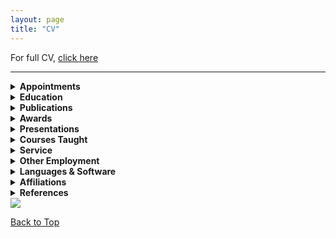 ```yaml
---
layout: page
title: "CV"
---
```


For full CV, [click here](https://docs.google.com/document/d/10En4En17DeJadPC6YplzNeQgRdE76q0k/preview)  

---

<details>
<summary><strong>Appointments</strong></summary>

<ul>
  <li><strong>Assistant Professor of History</strong>, University of Arkansas at Little Rock, August 2018 – present.</li>
</ul>

</details>

<details>
<summary><strong>Education</strong></summary>

<ul>
  <li><strong>Ph.D., History</strong>, Johns Hopkins University, 2018</li>
  <li><strong>M.A., History</strong>, Johns Hopkins University, 2013</li>
  <li><strong>B.A. (Hons.), History & French</strong>, Wesleyan University, 2010</li>
</ul>

</details>

<details>
<summary><strong>Publications</strong></summary>

<!-- All lists changed to HTML list tags -->

<ul><li><strong>Journal Article (Peer Review)</strong>
  <ul><li>“The ‘Ambroise Affair’...” <em>French History</em> 32, no. 4 (2018): 493–510.</li></ul>
</li></ul>

<ul><li><strong>Book Chapter (Peer Review)</strong>
  <ul><li>“‘Free and Naturalized Frenchwomen’...” In <em>Fertility, Family, and Social Welfare...</em> (Palgrave, 2023)</li></ul>
</li></ul>

<ul><li><strong>Essay (Peer Review)</strong>
  <ul><li>“France and its Empire in the Indian Ocean” (with Blake Smith). <em>Oxford Bibliographies: Atlantic History</em> (2019)</li></ul>
</li></ul>

<ul><li><strong>Book Chapters (Editorial Review)</strong>
  <ul>
    <li>“Gender, Family, and Social Control...” In <em>Women in the Making of Mauritian History</em>, 2nd ed. (2023)</li>
    <li>“‘A Thousand Prejudices’...” In <em>Une Amérique française</em>, (2015)</li>
  </ul>
</li></ul>

<ul><li><strong>Essays (Editorial Review)</strong>
  <ul>
    <li>“Gender and Slavery in Global Contexts...” <em>Esclavages & post-esclavages</em> no. 9 (2024)</li>
    <li>“Incertaines catégories raciales.” In <em>Colonisations. Notre histoire</em> (2023)</li>
    <li>“Instructions du Ministère de la Marine...” <em>Outre-Mers</em> 103, no. 388–389 (2015)</li>
  </ul>
</li></ul>

<ul><li><strong>Public Scholarship (Editorial Review)</strong>
  <ul>
    <li>“Looking for ‘Petit Jean’...” <em>64 Parishes</em> (2025) <a href="https://64parishes.org/looking-for-petit-jean">Link</a></li>
    <li>“Furcy Madeleine and Abby Guy...” <em>Imaginaries</em> 14, no. 2 (2024) <a href="https://h-france.net/imaginaries/all-issues/volume-14-issue-2-summer-2024">Link</a></li>
    <li><em>Slavery and Freedom: Journeys Across Time and Space</em> (co-author, 2024); <em>L’affaire Abby Guy</em> (co-translator, 2024) <a href="https://www.portail-esclavage-reunion.fr/dossiers-documentaires/laffaire-abby-guy">Link</a></li>
    <li>“Les esclaves vendus comme ‘biens nationaux’...” (2023) <a href="https://www.portail-esclavage-reunion.fr/documentaires/l-esclavage">Link</a></li>
  </ul>
</li></ul>

<ul><li><strong>Editorial Work</strong>
  <ul><li>Co-editor (with Sarah Zimmerman), <em>Esclavages & post-esclavages</em> no. 9 (2024)</li></ul>
</li></ul>

<ul><li><strong>Review Essays</strong>
  <ul>
    <li>Review of <em>Malgaches et Vazaha à Tamatave</em>, <em>Politique africaine</em> 175–176 (2025)</li>
    <li>Review of <em>Archipelago of Justice</em> by Laurie M. Wood. <em>H-France Forum</em> 17 (2022) <a href="https://h-france.net/h-france-forum-volume-17-2022/">Link</a></li>
  </ul>
</li></ul>

<ul><li><strong>Manuscripts in Preparation</strong>
  <ul>
    <li><em>Making Whiteness on La Réunion</em> (monograph)</li>
    <li>“‘Mixed-Blood’ Empire...” (article, under review)</li>
    <li><em>Freedom Deferred</em> (edited source reader)</li>
    <li>“Enslaved by the Church, Sold for the Republic” <a href="https://storymaps.arcgis.com/stories/68ea1822adba48acadb2848f40b29048">Link</a></li>
    <li>“Arkansas Créole” <a href="https://arcg.is/1izPe01">Link</a></li>
  </ul>
</li></ul>

</details>


<details>
<summary><strong>Awards</strong></summary>

<strong>Research Awards</strong>  
<ul>
  <li>2025 – Huntington Library Short-Term Fellowship</li>
  <li>2024 – ACLS Project Development Grant</li>
  <li>2023 – ASECS/Boston Athenaeum Fellowship</li>
  <li>2022 – Camargo Foundation Core Program Residency</li>
  <li>2021 – UA Little Rock Provost’s Grant (Research)</li>
  <li>2019 – G. Thomas Eisele Fellowship</li>
  <li>2017 – Doris G. Quinn Dissertation Completion Fellowship</li>
  <li>2017 – Singleton Center Dissertation Research Fellowship</li>
  <li>2016 – John Carter Brown Library Fellowship</li>
  <li>2014 – SSRC Mellon IDRF</li>
</ul>

<strong>Teaching Awards</strong>  
<ul>
  <li>2024 – Online Teaching Excellence Award, UA Little Rock</li>
  <li>2023 – NEH Summer Institute Participant (Enslaved.org)</li>
  <li>2022 – Provost’s Grant for Excellence in Teaching</li>
  <li>2015 – Dean’s Teaching Fellowship, Johns Hopkins</li>
</ul>

</details>

<details>
<summary><strong>Presentations</strong></summary>

<strong>Conferences</strong>
<ul>
  <li><strong>Jan. 2026</strong> — “Creolizing Cultivation...” (AHA, Chicago, IL)</li>
  <li><strong>May 2025</strong> — “Race and Belonging at Sea...” (FCHS, Buffalo, NY)</li>
  <li><strong>Apr. 2025</strong> — “Mapping Creole Arkansas...” (WashU, St. Louis, MO)</li>
  <li><strong>Mar. 2025</strong> — “‘A Model, Virtuous, and Lucrative Slavery’...” (LHA, Baton Rouge, LA)</li>
  <li><strong>Feb. 2025</strong> — “The Catholic Church and Slavery...” (UNESCO, Univ. of Mauritius)</li>
  <li><strong>Apr. 2024</strong> — “Recruiting the ‘Restraint of Religion’...” (FEEGI, Providence, RI)</li>
  <li><strong>Mar. 2024</strong> — “Looking for Petit Jean...” (LHA, New Orleans, LA)</li>
  <li><strong>June 2023</strong> — “Gender, Family, and Social Control...” (Univ. Trier, Germany)</li>
  <li><strong>June 2023</strong> — “L’Église et l’esclavage...” (Univ. Bordeaux Montaigne, France)</li>
  <li><strong>May 2023</strong> — “‘Le Philantrope Jannou Vend Sa Femme!’...” (FCHS, Martinique)</li>
  <li><strong>Nov. 2022</strong> — Roundtable: Digital Humanities and Empire (WSFH, Virtual)</li>
  <li><strong>May 2022</strong> — “‘Creoles Far from Our Land’...” (FCHS, Charleston, SC)</li>
  <li><strong>Mar. 2022</strong> — “‘Effacer le souvenir de leur état’...” (SFHS, Charlotte, NC)</li>
  <li><em>(...additional entries continue in full version)</em></li>
</ul>

<strong>Invited Talks</strong>
<ul>
  <li><strong>Sept. 2025</strong> — “Race, Racialisation, and Enslavement...” (Amsterdam & Nijmegen, Virtual)</li>
  <li><strong>Dec. 2024</strong> — “Furcy Madeleine & Abby Guy...” (Musée de Villèle, Réunion)</li>
  <li><strong>Apr. 2024</strong> — “Rethinking the Legend of Petit Jean...” (UA Little Rock)</li>
  <li><strong>Mar. 2024</strong> — “Teaching with Collaborative Annotation” (ASU-Beebe)</li>
  <li><strong>Feb. 2023</strong> — “New England Merchant Families...” (Boston Athenaeum)</li>
  <li><em>(...additional entries continue in full version)</em></li>
</ul>

<strong>Guest Lectures</strong>
<ul>
  <li><strong>Mar. 2025</strong> — “Historiography and Article Writing” (Morgan State, Virtual)</li>
  <li><strong>Feb. 2021</strong> — “Echoes of Haiti’s Revolution” (UALR, Virtual)</li>
  <li><strong>Sept. 2020</strong> — “Global Haitian Revolution” (Penn State, Virtual)</li>
  <li><em>(...additional entries continue in full version)</em></li>
</ul>

</details>


<details>
<summary><strong>Courses Taught</strong></summary>

<strong>Global History</strong>
<ul>
  <li><em>History of Civilization II: World History Since 1500</em></li>
  <li><em>The Haitian Revolution in World History</em></li>
  <li><em>History of the Atlantic World</em></li>
  <li><em>Revolutions in World History</em></li>
  <li><em>Global Perspectives on Race</em></li>
</ul>

<strong>European History</strong>
<ul>
  <li><em>Twentieth-Century Europe</em></li>
  <li><em>Modern France from 1700</em></li>
</ul>

<strong>Methods</strong>
<ul>
  <li><em>Historical Methods Seminar</em></li>
  <li><em>The Historian's Craft</em></li>
</ul>

</details>

<details>
<summary><strong>Service</strong></summary>

<strong>Professional</strong>
<ul>
  <li>Co-Chair (2024–present), Member (2024–2027), Committee on LGBTQ+ Status in the Profession, American Historical Association (AHA)</li>
  <li>Chair, Research Travel Award Committee (2024–2025); Executive Board Member (2020–2024), Forum on Early-Modern Empires and Global Interactions (FEEGI)</li>
  <li>Invited Participant, Book Manuscript Workshop, Stanford University (2020)</li>
  <li>Book Manuscript Reader, <em>Cambridge University Press</em></li>
  <li>Article Manuscript Reviewer, <em>William & Mary Quarterly</em></li>
</ul>

<strong>Institutional</strong>
<ul>
  <li>Undergraduate Advisor (2025–present)</li>
  <li>Invited Member, Trojan Integrated Planning and Accreditation Committee, Office of the Provost, UA Little Rock (2024–2025)</li>
  <li>Concurrent Enrollment Liaison, Department of History, UA Little Rock (2023–2025)</li>
  <li>Chair (2024–2025), Member (2022–2024), Undergraduate Curriculum Committee, Department of History, UA Little Rock</li>
  <li>Member, Online Campus Advisory Board (OCAB), UA Little Rock (2023–2025)</li>
  <li>Moderator, Q&A Session with Guests of the Office of Alumni and Development, UA Little Rock (March 2024)</li>
  <li>Member, Research and Creative Works Committee, UA Little Rock (2022–2023)</li>
  <li>Member, Awards Committee, Gender Studies Program, UA Little Rock (2022)</li>
  <li>Member, Undergraduate Curriculum Committee, College of Humanities, Arts, Social Sciences, and Education, UA Little Rock (2021–2022)</li>
  <li>Workshop Facilitator & Steering Committee Member, Mobile Institute on Scientific Teaching (MIST), UA Little Rock (2021–2022)</li>
  <li>Member, Tenure and Promotion Committee, Department of History, UA Little Rock (2020–2021)</li>
  <li>Faculty Liaison, UA Little Rock History Club (2019–2021)</li>
</ul>

<strong>Community</strong>
<ul>
  <li>Member, Next Generation Advisory Committee, Arkansas Humanities Council (NEH Affiliate) (2022–2023)</li>
  <li>Volunteer Judge, Central Arkansas History Day Competition (2019–2025)</li>
</ul>

</details>

<details>
<summary><strong>Other Employment</strong></summary>

<ul>
  <li>GIS Assistant, Johns Hopkins University</li>
  <li>Docent and Translator, St. Mary’s Historic Site</li>
  <li>Website Translator, EHESS, Paris</li>
</ul>

</details>

<details>
<summary><strong>Languages & Software</strong></summary>

<strong>Languages</strong>
<ul>
  <li>English: Native</li>
  <li>French: Fluent</li>
  <li>Portuguese: Intermediate</li>
  <li>Réunionese Creole & Italian: Beginner</li>
</ul>

<strong>Software (Teaching & Advising)</strong>
<ul>
  <li>Blackboard (Classic and Ultra) – Learning Management System</li>
  <li>Workday Student – Academic advising and planning</li>
  <li>DegreeWorks – Academic advising and planning</li>
  <li>Google Suite – Collaborative productivity tools</li>
  <li>ESRI ArcGIS Online, Story Maps – Spatial data visualization, digital storytelling</li>
  <li>Exhibit.so – Exhibit curation using IIIF (International Image Interoperability Framework)</li>
  <li>Perusall – Collaborative annotation platform</li>
  <li>Transkribus – AI transcription of manuscript documents</li>
  <li>Voyant Tools, HathiTrust Analytics – Text mining and topic modeling</li>
</ul>

<strong>Software (Research & Design)</strong>
<ul>
  <li>Adobe Creative Suite (Rush, InDesign) – Multimedia design</li>
  <li>ArcGIS Pro (ESRI) – Spatial analysis and cartography</li>
  <li>QGIS – Open-source geospatial analysis</li>
  <li>SPSS – Statistical analysis</li>
  <li>Tropy – Archival image management</li>
  <li>Zotero – Bibliographic and citation management</li>
</ul>

</details>

<details>
<summary><strong>Affiliations</strong></summary>

<ul>
  <li>American Historical Association (AHA)</li>
  <li>American Society for Eighteenth-Century Studies (ASECS)</li>
  <li>Consortium on the Revolutionary Era (CRE)</li>
  <li>Centre de Recherches sur les Sociétés de l’Océan Indien (CRESOI)</li>
  <li>French Colonial Historical Society (FCHS)</li>
  <li>Forum on Early-Modern Empires and Global Interactions (FEEGI)</li>
  <li>Society for French Historical Studies (SFHS)</li>
  <li>European History Section of the Southern Historical Association (SHA-EHS)</li>
  <li>Western Society for French History (WSFH)</li>
</ul>

</details>

<details>
<summary><strong>References</strong></summary>

<ul>
  <li><strong>Dr. Sue Peabody</strong> — Washington State University  
    <a href="mailto:speabody@wsu.edu">speabody@wsu.edu</a>
  </li>
  <li><strong>Dr. Barclay Key</strong> — University of Arkansas at Little Rock  
    <a href="mailto:btkey@ualr.edu">btkey@ualr.edu</a>
  </li>
  <li><strong>Dr. Todd Shepard</strong> — Johns Hopkins University  
    <a href="mailto:tshep75@jhu.edu">tshep75@jhu.edu</a>
  </li>
</ul>

</details>


<img src="{{ site.baseurl }}/montstmichel.gif">

   <p><a href="#">Back to Top</a></p>


